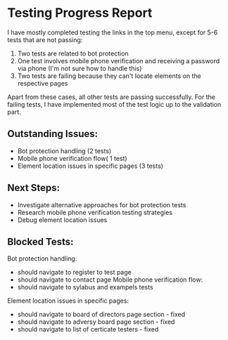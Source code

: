 # Testing Progress Report

I have mostly completed testing the links in the top menu, except for 5-6 tests that are not passing:

1. Two tests are related to bot protection
2. One test involves mobile phone verification and receiving a password via phone (I'm not sure how to handle this)
3. Two tests are failing because they can't locate elements on the respective pages

Apart from these cases, all other tests are passing successfully. For the failing tests, I have implemented most of the test logic up to the validation part.

## Outstanding Issues:

- Bot protection handling (2 tests)
- Mobile phone verification flow( 1 test)
- Element location issues in specific pages (3 tests)

## Next Steps:

- Investigate alternative approaches for bot protection tests
- Research mobile phone verification testing strategies
- Debug element location issues

## Blocked Tests:

Bot protection handling:

- should navigate to register to test page
- should navigate to contact page
  Mobile phone verification flow:
- should navigate to sylabus and exampels tests

Element location issues in specific pages:

- should navigate to board of directors page section - fixed
- should navigate to adversy board page section - fixed
- should navigate to list of certicate testers - fixed
